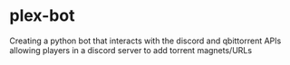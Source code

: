 # plex-bot
Creating a python bot that interacts with the discord and qbittorrent APIs allowing players in a discord server to add torrent magnets/URLs
